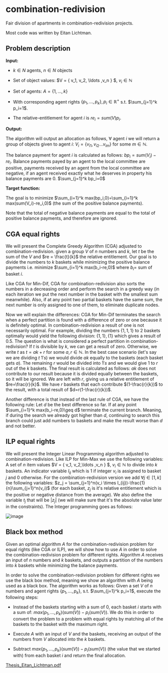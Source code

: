 # combination-redivision
Fair division of apartments in combination-redivision projects.

Most code was written by Eitan Lichtman.

## Problem description

**Input:**

- $k \in N$ agents, $n \in N$ objects

- Set of object values: $V = \{ v_1, v_2, \ldots ,v_n \} $, $v_i \in \mathbb{N}$

- Set of agents: $A=\{1, \ldots, k\}$

- With corresponding agent rights $\{p_1,\ldots ,p_k\}, p_i\in\mathbb{R^+}$ s.t. $\sum_{j=1}^k p_i=1$.

- The relative-entitlement for agent $i$ is $re_i = sum(V)p_i$.

**Output:**

The algorithm will output an allocation as follows, $\forall$ agent $i$ we will return a group of objects given to agent $i$: $V_i = \{v_{i1}, v_{i2}...v_{im} \}$ for some $m \in \mathbb{N}$.

The balance payment for agent $i$ is calculated as follows: $bp_i=sum(V_i)-re_i$.
Balance payments payed by an agent to the local committee are positive, payments received by an agent from the local committee are negative, if an agent received exactly what he deserves in property his balance payments are 0. $\sum_{j=1}^k bp_i=0$


**Target function:**

The goal is to minimize $\sum_{i=1}^k max(bp_i,0)=\sum_{i=1}^k max(sum(V_i)-re_i,0)$ (the sum of the positive balance payments).

Note that the total of negative balance payments are equal to the total of positive balance payments, and therefore are ignored.

## CGA equal rights

We will present the Complete Greedy Algorithm (CGA) adjusted to combination-redivision. given a group $V$ of $n$ numbers and $k$, let $t$ be the sum of the $V$ and $re = \frac{t}{k}$ the relative entitlement. Our goal is to divide the numbers to $k$ baskets while minimizing the positive balance payments i.e. minimize $\sum_{i=1}^k max(b_i-re,0)$ where $b_i=$ sum of basket $i$.

Like CGA for Min-Dif, CGA for combination-redivision also sorts the numbers in a decreasing order and perform the search in a greedy way (in each iteration we put the next number in the basket with the smallest sum meanwhile). Also, if at any point two partial baskets have the same sum, the next number is only assigned to one of them, to eliminate duplicate nodes.

Now we will explain the differences: CGA for Min-Dif terminates the search when a perfect partition is found with a difference of zero or one because it is definitely optimal. In combination-redivision a result of one is not necessarily optimal. For example, dividing the numbers $\{1,1,1\}$ to $2$ baskets optimally would yield the following division: $\{1,1\},\{1\}$ which gives a result of $0.5$. The question is what is considered a perfect partition in combination-redivision? If $t$ is divisible by $k$, we can get a result of zero. Otherwise, we write $t$ as $t=ak+r$ for some $a,r \in \mathbb{N}$. In the best case scenario (let's say we are dividing $t$ $1's$) we would divide $ak$ equally to the baskets (each basket gets $a$). The remaining $r$ would be divided into $1's$ and we would give 1 to $r$ out of the $k$ baskets. The final result is calculated as follows: $ak$ does not contribute to our result because it is divided equally between the baskets, so it will be ignored. We are left with $r$, giving us a relative entitlement of $re=\frac{r}{k}$. We have $r$ baskets that each contribute $(1-\frac{r}{k})$ to the result, with a total result of $d=r(1-\frac{r}{k})$.

Another difference is that instead of the last rule of CGA, we have the following rule: Let $d$ be the best difference so far. If at any point $\sum_{i=1}^k max(b_i-re,0)\geq d$ terminate the current branch. Meaning, if during the search we already got higher than $d$, continuing to search this branch could just add numbers to baskets and make the result worse than $d$ and not better.

## ILP equal rights

We will present the Integer Linear Programming algorithm adjusted to combination-redivision.
Like ILP for Min-Max we use the following variables: A set of $n$ item values $V = \{ v_1, v_2,\ldots ,v_n \} $, $v_i \in \mathbb{N}$ to divide into $k$ baskets. An indicator variable $I_{ij}$ which is $1$ if integer $v_i$ is assigned to basket $j$ and $0$ otherwise. For the combination-redivision version we add $\forall j \in [1,k]$ the following variables: $z_j = \sum_{j=1}^n(v_i \times I_{ij})-\frac{1}{n}\sum_{j=1}^n(v_i)$ (for each basket, $z_j$ is it's relative entitlement which is the positive or negative distance from the average). We also define the variable $t_j$ that will be $|z_j|$ (we will make sure that it's the absolute value later in the constraints). The Integer programming goes as follows:

![image](https://github.com/ariel-research/combination-redivision/assets/44766460/d1327dbc-d55c-4116-85da-49d6e324a268)

## Black box method

Given an optimal algorithm $A$ for the combination-redivision problem for equal rights (like CGA or ILP), we will show how to use $A$ in order to solve the combination-redivision problem for different rights. Algorithm $A$ receives an input of $n$ numbers and $k$ baskets, and outputs a partition of the numbers into $k$ baskets while minimizing the balance payments.

In order to solve the combination-redivision problem for different rights we use the black box method, meaning we show an algorithm with $A$ being used as a black box. The algorithm works as follows: Given a set $V$ of $n$ numbers and agent rights $\{p_1,\ldots ,p_k\}$, s.t. $\sum_{j=1}^k p_i=1$, execute the following steps:

- Instead of the baskets starting with a sum of $0$, each basket $i$ starts with a sum of: $max(p_1,\ldots ,p_k) (sum(V))-p_i (sum(V))$. We do this in order to convert the problem to a problem with equal rights by matching all of the baskets to the basket with the maximum right.

- Execute $A$ with an input of $V$ and the baskets, receiving an output of the numbers from $V$ allocated into the $k$ baskets.

- Subtract $max\{p_1,\ldots ,p_k\} (sum(V))-p_i (sum(V))$ (the value that we started with) from each basket $i$ and return the final allocation.



[Thesis_Eitan_Lichtman.pdf](https://github.com/user-attachments/files/15904650/Thesis_Eitan_Lichtman.pdf)
